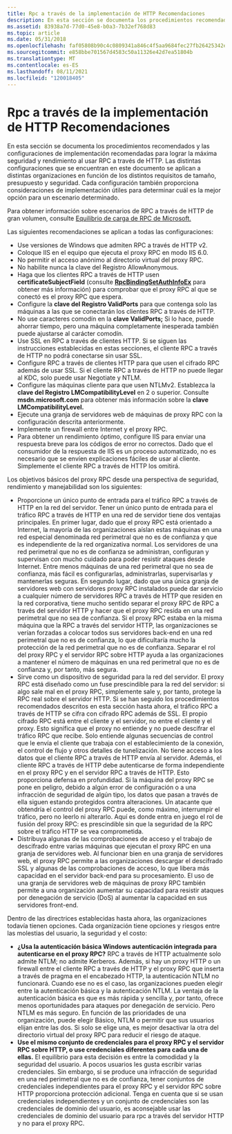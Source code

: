 ```yaml
---
title: Rpc a través de la implementación de HTTP Recomendaciones
description: En esta sección se documenta los procedimientos recomendados y las configuraciones de implementación recomendadas para lograr la máxima seguridad y rendimiento al usar RPC a través de HTTP.
ms.assetid: 83938a7d-77d0-45e8-b0a3-7b32ef768d83
ms.topic: article
ms.date: 05/31/2018
ms.openlocfilehash: faf05808b90c4c0809341a846c4f5aa9684fec27fb26425342ec7e25fa98076b
ms.sourcegitcommit: e858bbe701567d4583c50a11326e42d7ea51804b
ms.translationtype: MT
ms.contentlocale: es-ES
ms.lasthandoff: 08/11/2021
ms.locfileid: "120018405"
---
```

# <a name="rpc-over-http-deployment-recommendations"></a>Rpc a través de la implementación de HTTP Recomendaciones

En esta sección se documenta los procedimientos recomendados y las configuraciones de implementación recomendadas para lograr la máxima seguridad y rendimiento al usar RPC a través de HTTP. Las distintas configuraciones que se encuentran en este documento se aplican a distintas organizaciones en función de los distintos requisitos de tamaño, presupuesto y seguridad. Cada configuración también proporciona consideraciones de implementación útiles para determinar cuál es la mejor opción para un escenario determinado.

Para obtener información sobre escenarios de RPC a través de HTTP de gran volumen, consulte [Equilibrio de carga de RPC de Microsoft.](rpc-load-balancing.md)

Las siguientes recomendaciones se aplican a todas las configuraciones:

-   Use versiones de Windows que admiten RPC a través de HTTP v2.
-   Coloque IIS en el equipo que ejecuta el proxy RPC en modo IIS 6.0.
-   No permitir el acceso anónimo al directorio virtual del proxy RPC.
-   No habilite nunca la clave del Registro AllowAnonymous.
-   Haga que los clientes RPC a través de HTTP usen **certificateSubjectField** (consulte [**RpcBindingSetAuthInfoEx**](/windows/desktop/api/Rpcdce/nf-rpcdce-rpcbindingsetauthinfoexa) para obtener más información) para comprobar que el proxy RPC al que se conectó es el proxy RPC que espera.
-   Configure la **clave del Registro ValidPorts** para que contenga solo las máquinas a las que se conectarán los clientes RPC a través de HTTP.
-   No use caracteres comodín en la **clave ValidPorts;** Si lo hace, puede ahorrar tiempo, pero una máquina completamente inesperada también puede ajustarse al carácter comodín.
-   Use SSL en RPC a través de clientes HTTP. Si se siguen las instrucciones establecidas en estas secciones, el cliente RPC a través de HTTP no podrá conectarse sin usar SSL.
-   Configure RPC a través de clientes HTTP para que usen el cifrado RPC además de usar SSL. Si el cliente RPC a través de HTTP no puede llegar al KDC, solo puede usar Negotiate y NTLM.
-   Configure las máquinas cliente para que usen NTLMv2. Establezca la **clave del Registro LMCompatibilityLevel** en 2 o superior. Consulte **msdn.microsoft.com** para obtener más información sobre la **clave LMCompatibilityLevel.**
-   Ejecute una granja de servidores web de máquinas de proxy RPC con la configuración descrita anteriormente.
-   Implemente un firewall entre Internet y el proxy RPC.
-   Para obtener un rendimiento óptimo, configure IIS para enviar una respuesta breve para los códigos de error no correctos. Dado que el consumidor de la respuesta de IIS es un proceso automatizado, no es necesario que se envíen explicaciones fáciles de usar al cliente. Simplemente el cliente RPC a través de HTTP los omitirá.

Los objetivos básicos del proxy RPC desde una perspectiva de seguridad, rendimiento y manejabilidad son los siguientes:

-   Proporcione un único punto de entrada para el tráfico RPC a través de HTTP en la red del servidor. Tener un único punto de entrada para el tráfico RPC a través de HTTP en una red de servidor tiene dos ventajas principales. En primer lugar, dado que el proxy RPC está orientado a Internet, la mayoría de las organizaciones aíslan estas máquinas en una red especial denominada red perimetral que no es de confianza y que es independiente de la red organizativa normal. Los servidores de una red perimetral que no es de confianza se administran, configuran y supervisan con mucho cuidado para poder resistir ataques desde Internet. Entre menos máquinas de una red perimetral que no sea de confianza, más fácil es configurarlas, administrarlas, supervisarlas y mantenerlas seguras. En segundo lugar, dado que una única granja de servidores web con servidores proxy RPC instalados puede dar servicio a cualquier número de servidores RPC a través de HTTP que residen en la red corporativa, tiene mucho sentido separar el proxy RPC de RPC a través del servidor HTTP y hacer que el proxy RPC resida en una red perimetral que no sea de confianza. Si el proxy RPC estaba en la misma máquina que la RPC a través del servidor HTTP, las organizaciones se verían forzadas a colocar todos sus servidores back-end en una red perimetral que no es de confianza, lo que dificultaría mucho la protección de la red perimetral que no es de confianza. Separar el rol del proxy RPC y el servidor RPC sobre HTTP ayuda a las organizaciones a mantener el número de máquinas en una red perimetral que no es de confianza y, por tanto, más segura.
-   Sirve como un dispositivo de seguridad para la red del servidor. El proxy RPC está diseñado como un fuse prescindible para la red del servidor: si algo sale mal en el proxy RPC, simplemente sale y, por tanto, protege la RPC real sobre el servidor HTTP. Si se han seguido los procedimientos recomendados descritos en esta sección hasta ahora, el tráfico RPC a través de HTTP se cifra con cifrado RPC además de SSL. El propio cifrado RPC está entre el cliente y el servidor, no entre el cliente y el proxy. Esto significa que el proxy no entiende y no puede descifrar el tráfico RPC que recibe. Solo entiende algunas secuencias de control que le envía el cliente que trabaja con el establecimiento de la conexión, el control de flujo y otros detalles de tunelización. No tiene acceso a los datos que el cliente RPC a través de HTTP envía al servidor. Además, el cliente RPC a través de HTTP debe autenticarse de forma independiente en el proxy RPC y en el servidor RPC a través de HTTP. Esto proporciona defensa en profundidad. Si la máquina del proxy RPC se pone en peligro, debido a algún error de configuración o a una infracción de seguridad de algún tipo, los datos que pasan a través de ella siguen estando protegidos contra alteraciones. Un atacante que obtendría el control del proxy RPC puede, como máximo, interrumpir el tráfico, pero no leerlo ni alterarlo. Aquí es donde entra en juego el rol de fusión del proxy RPC: es prescindible sin que la seguridad de la RPC sobre el tráfico HTTP se vea comprometida.
-   Distribuya algunas de las comprobaciones de acceso y el trabajo de descifrado entre varias máquinas que ejecutan el proxy RPC en una granja de servidores web. Al funcionar bien en una granja de servidores web, el proxy RPC permite a las organizaciones descargar el descifrado SSL y algunas de las comprobaciones de acceso, lo que libera más capacidad en el servidor back-end para su procesamiento. El uso de una granja de servidores web de máquinas de proxy RPC también permite a una organización aumentar su capacidad para resistir ataques por denegación de servicio (DoS) al aumentar la capacidad en sus servidores front-end.

Dentro de las directrices establecidas hasta ahora, las organizaciones todavía tienen opciones. Cada organización tiene opciones y riesgos entre las molestias del usuario, la seguridad y el costo:

-   **¿Usa la autenticación básica Windows autenticación integrada para autenticarse en el proxy RPC?** RPC a través de HTTP actualmente solo admite NTLM; no admite Kerberos. Además, si hay un proxy HTTP o un firewall entre el cliente  RPC a través de HTTP y el proxy RPC que inserta a través de pragma en el encabezado HTTP, la autenticación NTLM no funcionará. Cuando ese no es el caso, las organizaciones pueden elegir entre la autenticación básica y la autenticación NTLM. La ventaja de la autenticación básica es que es más rápida y sencilla y, por tanto, ofrece menos oportunidades para ataques por denegación de servicio. Pero NTLM es más seguro. En función de las prioridades de una organización, puede elegir Básico, NTLM o permitir que sus usuarios elijan entre las dos. Si solo se elige una, es mejor desactivar la otra del directorio virtual del proxy RPC para reducir el riesgo de ataque.
-   **Use el mismo conjunto de credenciales para el proxy RPC y el servidor RPC sobre HTTP, o use credenciales diferentes para cada una de ellas.** El equilibrio para esta decisión es entre la comodidad y la seguridad del usuario. A pocos usuarios les gusta escribir varias credenciales. Sin embargo, si se produce una infracción de seguridad en una red perimetral que no es de confianza, tener conjuntos de credenciales independientes para el proxy RPC y el servidor RPC sobre HTTP proporciona protección adicional. Tenga en cuenta que si se usan credenciales independientes y un conjunto de credenciales son las credenciales de dominio del usuario, es aconsejable usar las credenciales de dominio del usuario para rpc a través del servidor HTTP y no para el proxy RPC.

 

 




